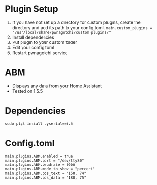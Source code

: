 # Plugin Setup
1. If you have not set up a directory for custom plugins, create the directory and add its path to your config.toml.
`main.custom_plugins = "/usr/local/share/pwnagotchi/custom-plugins/"`
2. Install dependencies
3. Put plugin to your custom folder
4. Edit your config.toml
5. Restart pwnagotchi service

# ABM
- Displays any data from your Home Assistant
- Tested on 1.5.5

# Dependencies
```
sudo pip3 install pyserial==3.5
```

# Config.toml
```
main.plugins.ABM.enabled = true
main.plugins.ABM.port = "/dev/ttyS0"
main.plugins.ABM.baudrate = 9600
main.plugins.ABM.mode_to_show = "percent"
main.plugins.ABM.pos_text = "150, 74"
main.plugins.ABM.pos_data = "180, 75"
```
